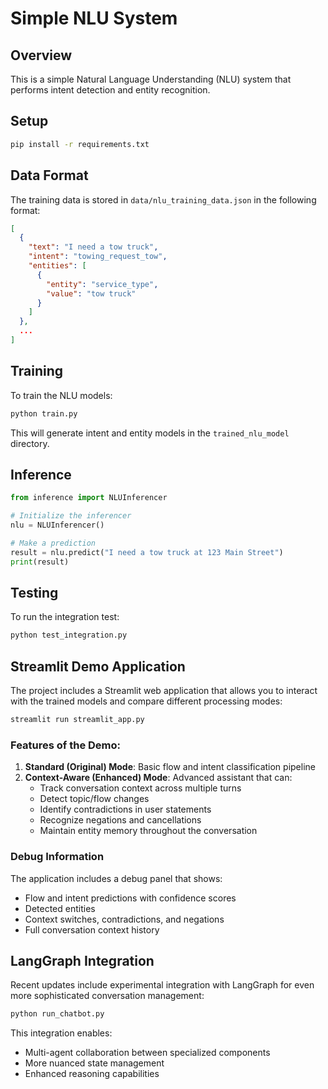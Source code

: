 # Simple NLU System

## Overview
This is a simple Natural Language Understanding (NLU) system that performs intent detection and entity recognition.

## Setup
```bash
pip install -r requirements.txt
```

## Data Format
The training data is stored in `data/nlu_training_data.json` in the following format:
```json
[
  {
    "text": "I need a tow truck",
    "intent": "towing_request_tow",
    "entities": [
      {
        "entity": "service_type",
        "value": "tow truck"
      }
    ]
  },
  ...
]
```

## Training
To train the NLU models:
```bash
python train.py
```

This will generate intent and entity models in the `trained_nlu_model` directory.

## Inference
```python
from inference import NLUInferencer

# Initialize the inferencer
nlu = NLUInferencer()

# Make a prediction
result = nlu.predict("I need a tow truck at 123 Main Street")
print(result)
```

## Testing
To run the integration test:
```bash
python test_integration.py
```

## Streamlit Demo Application

The project includes a Streamlit web application that allows you to interact with the trained models and compare different processing modes:

```bash
streamlit run streamlit_app.py
```

### Features of the Demo:

1. **Standard (Original) Mode**: Basic flow and intent classification pipeline
2. **Context-Aware (Enhanced) Mode**: Advanced assistant that can:
   - Track conversation context across multiple turns
   - Detect topic/flow changes
   - Identify contradictions in user statements
   - Recognize negations and cancellations
   - Maintain entity memory throughout the conversation

### Debug Information

The application includes a debug panel that shows:

- Flow and intent predictions with confidence scores
- Detected entities
- Context switches, contradictions, and negations
- Full conversation context history

## LangGraph Integration

Recent updates include experimental integration with LangGraph for even more sophisticated conversation management:

```bash
python run_chatbot.py
```

This integration enables:

- Multi-agent collaboration between specialized components
- More nuanced state management
- Enhanced reasoning capabilities

